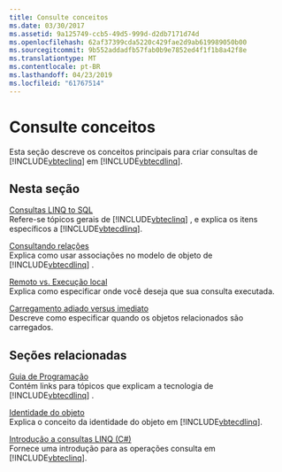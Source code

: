 ```yaml
---
title: Consulte conceitos
ms.date: 03/30/2017
ms.assetid: 9a125749-ccb5-49d5-999d-d2db7171d74d
ms.openlocfilehash: 62af37399cda5220c429fae2d9ab619989050b00
ms.sourcegitcommit: 9b552addadfb57fab0b9e7852ed4f1f1b8a42f8e
ms.translationtype: MT
ms.contentlocale: pt-BR
ms.lasthandoff: 04/23/2019
ms.locfileid: "61767514"
---
```

# <a name="query-concepts"></a>Consulte conceitos
Esta seção descreve os conceitos principais para criar consultas de [!INCLUDE[vbteclinq](../../../../../../includes/vbteclinq-md.md)] em [!INCLUDE[vbtecdlinq](../../../../../../includes/vbtecdlinq-md.md)].  
  
## <a name="in-this-section"></a>Nesta seção  
 [Consultas LINQ to SQL](../../../../../../docs/framework/data/adonet/sql/linq/linq-to-sql-queries.md)  
 Refere-se tópicos gerais de [!INCLUDE[vbteclinq](../../../../../../includes/vbteclinq-md.md)] , e explica os itens específicos a [!INCLUDE[vbtecdlinq](../../../../../../includes/vbtecdlinq-md.md)].  
  
 [Consultando relações](../../../../../../docs/framework/data/adonet/sql/linq/querying-across-relationships.md)  
 Explica como usar associações no modelo de objeto de [!INCLUDE[vbtecdlinq](../../../../../../includes/vbtecdlinq-md.md)] .  
  
 [Remoto vs. Execução local](../../../../../../docs/framework/data/adonet/sql/linq/remote-vs-local-execution.md)  
 Explica como especificar onde você deseja que sua consulta executada.  
  
 [Carregamento adiado versus imediato](../../../../../../docs/framework/data/adonet/sql/linq/deferred-versus-immediate-loading.md)  
 Descreve como especificar quando os objetos relacionados são carregados.  
  
## <a name="related-sections"></a>Seções relacionadas  
 [Guia de Programação](../../../../../../docs/framework/data/adonet/sql/linq/programming-guide.md)  
 Contém links para tópicos que explicam a tecnologia de [!INCLUDE[vbtecdlinq](../../../../../../includes/vbtecdlinq-md.md)] .  
  
 [Identidade do objeto](../../../../../../docs/framework/data/adonet/sql/linq/object-identity.md)  
 Explica o conceito da identidade do objeto em [!INCLUDE[vbtecdlinq](../../../../../../includes/vbtecdlinq-md.md)].  
  
 [Introdução a consultas LINQ (C#)](~/docs/csharp/programming-guide/concepts/linq/introduction-to-linq-queries.md)  
 Fornece uma introdução para as operações consulta em [!INCLUDE[vbteclinq](../../../../../../includes/vbteclinq-md.md)].
